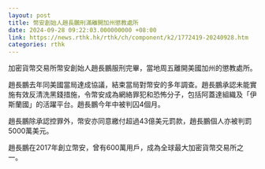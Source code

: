 ```yaml
---
layout: post
title: 幣安創始人趙長鵬刑滿離開加州懲教處所
date: 2024-09-28 09:22:03.000000000 +08:00
link: https://news.rthk.hk/rthk/ch/component/k2/1772419-20240928.htm
categories: rthk
---
```


加密貨幣交易所幣安創始人趙長鵬服刑完畢，當地周五離開美國加州的懲教處所。

趙長鵬去年同美國當局達成協議，結束當局對幣安的多年調查。趙長鵬承認未能實施有效反清洗黑錢措施，令幣安成為網絡罪犯和恐怖分子，包括阿蓋達組織及「伊斯蘭國」的活躍平台。趙長鵬今年中被判囚4個月。

趙長鵬除承認控罪外，幣安亦同意繳付超過43億美元罰款，趙長鵬個人亦被判罰5000萬美元。

趙長鵬在2017年創立幣安，曾有600萬用戶，成為全球最大加密貨幣交易所之一。
